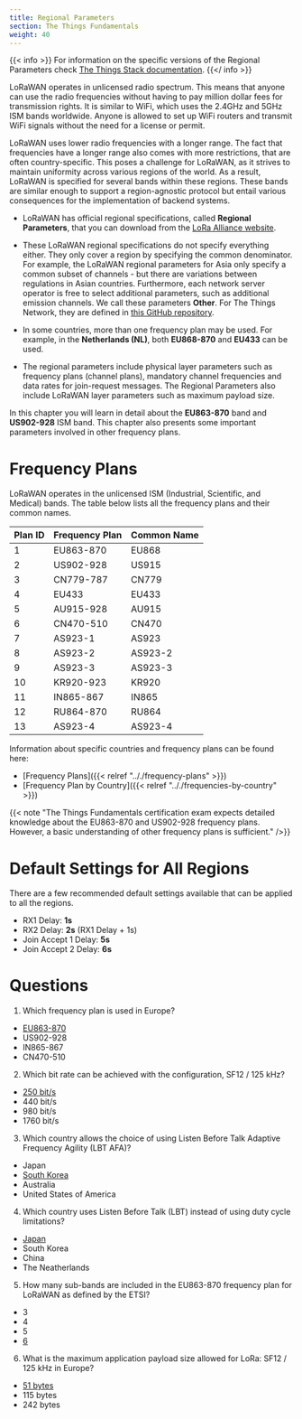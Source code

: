 ```yaml
---
title: Regional Parameters
section: The Things Fundamentals
weight: 40
---
```


{{< info >}}
For information on the specific versions of the Regional Parameters check [The Things Stack documentation](https://www.thethingsindustries.com/docs/the-things-stack/concepts/spec-regional-parameters/).
{{</ info >}}

LoRaWAN operates in unlicensed radio spectrum. This means that anyone can use the radio frequencies without having to pay million dollar fees for transmission rights. It is similar to WiFi, which uses the 2.4GHz and 5GHz ISM bands worldwide. Anyone is allowed to set up WiFi routers and transmit WiFi signals without the need for a license or permit.

LoRaWAN uses lower radio frequencies with a longer range. The fact that frequencies have a longer range also comes with more restrictions, that are often country-specific. This poses a challenge for LoRaWAN, as it strives to maintain uniformity across various regions of the world. As a result, LoRaWAN is specified for several bands within these regions. These bands are similar enough to support a region-agnostic protocol but entail various consequences for the implementation of backend systems.

+ LoRaWAN has official regional specifications, called **Regional Parameters**, that you can download from the [LoRa Alliance website](https://resources.lora-alliance.org/technical-specifications/rp002-1-0-4-regional-parameters).

+ These LoRaWAN regional specifications do not specify everything either. They only cover a region by specifying the common denominator. For example, the LoRaWAN regional parameters for Asia only specify a common subset of channels - but there are variations between regulations in Asian countries. Furthermore, each network server operator is free to select additional parameters, such as additional emission channels. We call these parameters **Other**. For The Things Network, they are defined in [this GitHub repository](https://github.com/TheThingsNetwork/gateway-conf).

+ In some countries, more than one frequency plan may be used. For example, in the **Netherlands (NL)**, both **EU868-870** and **EU433** can be used.

+ The regional parameters include physical layer parameters such as frequency plans (channel plans), mandatory channel frequencies and data rates for join-request messages. The Regional Parameters also include LoRaWAN layer parameters such as maximum payload size.

In this chapter you will learn in detail about the **EU863-870** band and **US902-928** ISM band. This chapter also presents some important parameters involved in other frequency plans.

# Frequency Plans

LoRaWAN operates in the unlicensed ISM (Industrial, Scientific, and Medical) bands. The table below lists all the frequency plans and their common names.

|   Plan ID  |   Frequency Plan |  Common Name   |
| ---------- | ---------------- | -------------- |
| 1  | EU863-870 | EU868   |
| 2  | US902-928 | US915   |
| 3  | CN779-787 | CN779   |
| 4  | EU433     | EU433   |
| 5  | AU915-928 | AU915   |
| 6  | CN470-510 | CN470   |
| 7  | AS923-1   | AS923   |
| 8  | AS923-2   | AS923-2 |
| 9  | AS923-3   | AS923-3 |
| 10 | KR920-923 | KR920   |
| 11 | IN865-867 | IN865   |
| 12 | RU864-870 | RU864   |
| 13 | AS923-4	 | AS923-4 |

Information about specific countries and frequency plans can be found here:

* [Frequency Plans]({{< relref ".././frequency-plans" >}})
* [Frequency Plan by Country]({{< relref ".././frequencies-by-country" >}})

{{< note "The Things Fundamentals certification exam expects detailed knowledge about the EU863-870 and US902-928 frequency plans. However, a basic understanding of other frequency plans is sufficient." />}}

# Default Settings for All Regions

There are a few recommended default settings available that can be applied to all the regions.

* RX1 Delay: **1s**
* RX2 Delay: **2s**   (RX1 Delay + 1s)
* Join Accept 1 Delay: **5s**
* Join Accept 2 Delay: **6s**

# Questions

1. Which frequency plan is used in Europe?
- <span style="text-decoration:underline;">EU863-870</span>
- US902-928
- IN865-867
- CN470-510

2. Which bit rate can be achieved with the configuration, SF12 / 125 kHz?
- <span style="text-decoration:underline;">250 bit/s</span>
- 440 bit/s
- 980 bit/s
- 1760 bit/s

3. Which country allows the choice of using Listen Before Talk Adaptive Frequency Agility (LBT AFA)?
- Japan
- <span style="text-decoration:underline;">South Korea</span>
- Australia
- United States of America

4. Which country uses Listen Before Talk (LBT) instead of using duty cycle limitations?
- <span style="text-decoration:underline;">Japan</span>
- South Korea
- China
- The Neatherlands

5. How many sub-bands are included in the EU863-870 frequency plan for LoRaWAN as defined by the ETSI?
- 3
- 4
- 5
- <span style="text-decoration:underline;">6</span>

6. What is the maximum application payload size allowed for LoRa: SF12 / 125 kHz in Europe?
- <span style="text-decoration:underline;">51 bytes</span>
- 115 bytes
- 242 bytes
